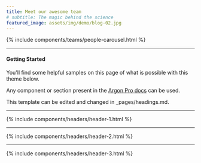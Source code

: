 ```yaml
---
title: Meet our awesome team
# subtitle: The magic behind the science
featured_image: assets/img/demo/blog-02.jpg
---
```

{% include components/teams/people-carousel.html %}

--- 
#### Getting Started
You'll find some helpful samples on this page of what is possible with this theme below. 

Any component or section present in the [Argon Pro docs](https://demos.creative-tim.com/argon-design-system-pro/docs/1.0/getting-started/overview.html) can be used.

This template can be edited and changed in _pages/headings.md.

---

{% include components/headers/header-1.html %}

---

{% include components/headers/header-2.html %}

---

{% include components/headers/header-3.html %}
